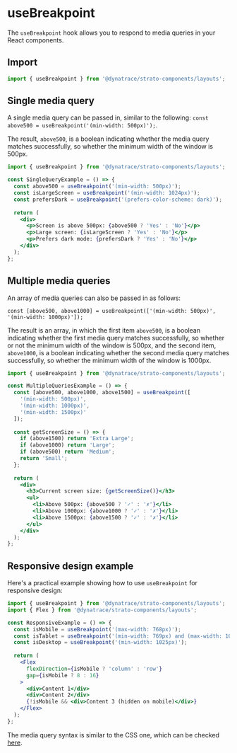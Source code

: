 # useBreakpoint

The `useBreakpoint` hook allows you to respond to media queries in your React components.

## Import

```jsx
import { useBreakpoint } from '@dynatrace/strato-components/layouts';
```

## Single media query

A single media query can be passed in, similar to the following: `const above500 = useBreakpoint('(min-width: 500px)');`.

The result, `above500`, is a boolean indicating whether the media query matches successfully, so whether the minimum width of the window is 500px.

```jsx
import { useBreakpoint } from '@dynatrace/strato-components/layouts';

const SingleQueryExample = () => {
  const above500 = useBreakpoint('(min-width: 500px)');
  const isLargeScreen = useBreakpoint('(min-width: 1024px)');
  const prefersDark = useBreakpoint('(prefers-color-scheme: dark)');
  
  return (
    <div>
      <p>Screen is above 500px: {above500 ? 'Yes' : 'No'}</p>
      <p>Large screen: {isLargeScreen ? 'Yes' : 'No'}</p>
      <p>Prefers dark mode: {prefersDark ? 'Yes' : 'No'}</p>
    </div>
  );
};
```

## Multiple media queries

An array of media queries can also be passed in as follows:

`const [above500, above1000] = useBreakpoint(['(min-width: 500px)', '(min-width: 1000px)']);`

The result is an array, in which the first item `above500`, is a boolean indicating whether the first media query matches successfully, so whether or not the minimum width of the window is 500px, and the second item, `above1000`, is a boolean indicating whether the second media query matches successfully, so whether the minimum width of the window is 1000px.

```jsx
import { useBreakpoint } from '@dynatrace/strato-components/layouts';

const MultipleQueriesExample = () => {
  const [above500, above1000, above1500] = useBreakpoint([
    '(min-width: 500px)',
    '(min-width: 1000px)',
    '(min-width: 1500px)'
  ]);
  
  const getScreenSize = () => {
    if (above1500) return 'Extra Large';
    if (above1000) return 'Large';
    if (above500) return 'Medium';
    return 'Small';
  };
  
  return (
    <div>
      <h3>Current screen size: {getScreenSize()}</h3>
      <ul>
        <li>Above 500px: {above500 ? '✓' : '✗'}</li>
        <li>Above 1000px: {above1000 ? '✓' : '✗'}</li>
        <li>Above 1500px: {above1500 ? '✓' : '✗'}</li>
      </ul>
    </div>
  );
};
```

## Responsive design example

Here's a practical example showing how to use `useBreakpoint` for responsive design:

```jsx
import { useBreakpoint } from '@dynatrace/strato-components/layouts';
import { Flex } from '@dynatrace/strato-components/layouts';

const ResponsiveExample = () => {
  const isMobile = useBreakpoint('(max-width: 768px)');
  const isTablet = useBreakpoint('(min-width: 769px) and (max-width: 1024px)');
  const isDesktop = useBreakpoint('(min-width: 1025px)');
  
  return (
    <Flex 
      flexDirection={isMobile ? 'column' : 'row'} 
      gap={isMobile ? 8 : 16}
    >
      <div>Content 1</div>
      <div>Content 2</div>
      {!isMobile && <div>Content 3 (hidden on mobile)</div>}
    </Flex>
  );
};
```

The media query syntax is similar to the CSS one, which can be checked [here](https://developer.mozilla.org/en-US/docs/Web/CSS/Media_Queries/Using_media_queries). 